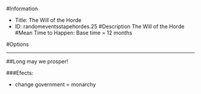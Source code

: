 #Information
 - Title: The Will of the Horde
 - ID: randomeventsstapehordes.25
#Description
The Will of the Horde
#Mean Time to Happen:
Base time = 12 months

#Options

___
##Long may we prosper!

###Efects:<ul><li>change government = monarchy</li></ul>
